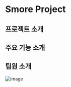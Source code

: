 # Smore Project

## 프로젝트 소개

## 주요 기능 소개

## 팀원 소개
![image](https://github.com/user-attachments/assets/8c6cdfe8-3f04-4877-8f82-08a2a96a2984)
